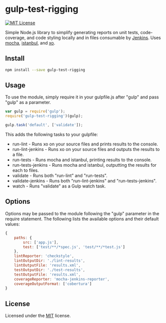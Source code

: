 ﻿# gulp-test-rigging

[![MIT License](https://img.shields.io/badge/license-MIT-blue.svg?style=flat-square)](https://github.com/darklordzw/gulp-test-rigging/blob/master/LICENSE)

Simple Node.js library to simplify generating reports on unit tests, code-coverage, and code styling locally and in files consumable by [Jenkins][5]. Uses [mocha][1], [istanbul][2], and [xo][3].

## Install 

```sh
npm install --save gulp-test-rigging
```

## Usage
To use the module, simply require it in your gulpfile.js after "gulp" and pass "gulp" as a parameter.

```js
var gulp = require('gulp');
require('gulp-test-rigging')(gulp);

gulp.task('default', ['validate']);
```

This adds the following tasks to your gulpfile:

* run-lint - Runs xo on your source files and prints results to the console.
* run-lint-jenkins - Runs xo on your source files and outputs the results to a file.
* run-tests - Runs mocha and istanbul, printing results to the console.
* run-tests-jenkins - Runs mocha and istanbul, outputting the results for each to files.
* validate - Runs both "run-lint" and "run-tests".
* validate-jenkins - Runs both "run-lint-jenkins" and "run-tests-jenkins".
* watch - Runs "validate" as a Gulp watch task.

## Options
Options may be passed to the module following the "gulp" parameter in the require statement. The following lists the available options and their default values:

```js
{
	paths: {
		src: ['app.js'],
		test: ['test/**/*spec.js', 'test/**/*test.js']
	},
	lintReporter: 'checkstyle',
	lintOutputDir: './lint-results',
	lintOutputFile: 'results.xml',
	testOutputDir: './test-results',
	testOutputFile: 'results.xml',
	coverageReporter: 'mocha-jenkins-reporter',
	coverageOutputFormat: ['cobertura']
}
```

## License
Licensed under the [MIT][4] license.

[1]: https://github.com/mochajs/mocha
[2]: https://github.com/gotwarlost/istanbul
[3]: https://github.com/sindresorhus/xo
[4]: ./LICENSE
[5]: https://jenkins.io/

